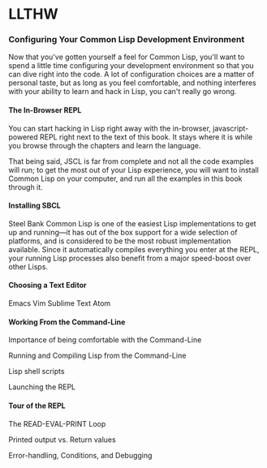 # LLTHW

### Configuring Your Common Lisp Development Environment

Now that you've gotten yourself a feel for Common Lisp, you'll want to spend a little time configuring your development environment so that you can dive right into the code.  A lot of configuration choices are a matter of personal taste, but as long as you feel comfortable, and nothing interferes with your ability to learn and hack in Lisp, you can't really go wrong.

#### The In-Browser REPL

You can start hacking in Lisp right away with the in-browser, javascript-powered REPL right next to the text of this book.  It stays where it is while you browse through the chapters and learn the language.

That being said, JSCL is far from complete and not all the code examples will run; to get the most out of your Lisp experience, you will want to install Common Lisp on your computer, and run all the examples in this book through it.

#### Installing SBCL

Steel Bank Common Lisp is one of the easiest Lisp implementations to get up and running&mdash;it has out of the box support for a wide selection of platforms, and is considered to be the most robust implementation available.  Since it automatically compiles everything you enter at the REPL, your running Lisp processes also benefit from a major speed-boost over other Lisps.

#### Choosing a Text Editor

Emacs
Vim
Sublime Text
Atom

#### Working From the Command-Line

Importance of being comfortable with the Command-Line

Running and Compiling Lisp from the Command-Line

Lisp shell scripts

Launching the REPL

#### Tour of the REPL

The READ-EVAL-PRINT Loop

Printed output vs. Return values

Error-handling, Conditions, and Debugging
